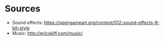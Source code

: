 # Sources

* Sound effects: https://opengameart.org/content/512-sound-effects-8-bit-style
* Music: http://ericskiff.com/music/
